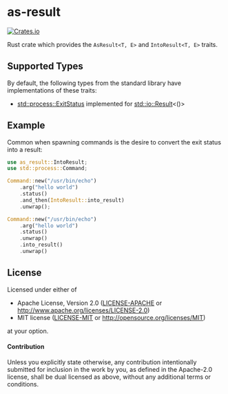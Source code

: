 # as-result

[![Crates.io](https://img.shields.io/crates/v/as-result)](https://crates.io/crates/as-result)

Rust crate which provides the `AsResult<T, E>` and `IntoResult<T, E>` traits.

## Supported Types

By default, the following types from the standard library have implementations of these traits:

- [std::process::ExitStatus] implemented for [std::io::Result]<()>

[std::io::Result]: https://doc.rust-lang.org/std/io/type.Result.html
[std::process::ExitStatus]: https://doc.rust-lang.org/std/process/struct.ExitStatus.html

## Example

Common when spawning commands is the desire to convert the exit status into a result:

```rust
use as_result::IntoResult;
use std::process::Command;

Command::new("/usr/bin/echo")
    .arg("hello world")
    .status()
    .and_then(IntoResult::into_result)
    .unwrap();

Command::new("/usr/bin/echo")
    .arg("hello world")
    .status()
    .unwrap()
    .into_result()
    .unwrap()
```

## License

Licensed under either of

 * Apache License, Version 2.0 ([LICENSE-APACHE](LICENSE-APACHE) or http://www.apache.org/licenses/LICENSE-2.0)
 * MIT license ([LICENSE-MIT](LICENSE-MIT) or http://opensource.org/licenses/MIT)

at your option.

#### Contribution

Unless you explicitly state otherwise, any contribution intentionally submitted for inclusion in the work by you, as defined in the Apache-2.0 license, shall be dual licensed as above, without any additional terms or conditions.
